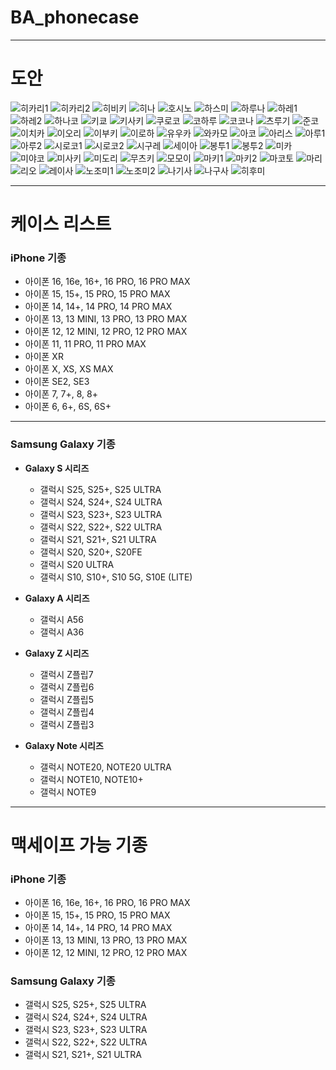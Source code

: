 # BA_phonecase
---
# 도안

![히카리1](https://github.com/user-attachments/assets/b81654fe-9843-4493-bb74-7dc9cf2afd45)
![히카리2](https://github.com/user-attachments/assets/65456942-e96d-481a-bbd8-a88638b2ddaf)
![히비키](https://github.com/user-attachments/assets/11a0e065-e067-49da-b51a-4caa93dac7e9)
![히나](https://github.com/user-attachments/assets/4d0c6acd-389d-45b1-96b9-5fb5763d898c)
![호시노](https://github.com/user-attachments/assets/9c31dfb2-a86f-4418-b040-817448a50cf7)
![하스미](https://github.com/user-attachments/assets/92b0557e-134c-4483-b11f-1c2101772856)
![하루나](https://github.com/user-attachments/assets/b36f38aa-7232-4f6c-8d93-557790b44975)
![하레1](https://github.com/user-attachments/assets/7e7c64b5-1d98-4bee-bccb-b032f5464b5b)
![하레2](https://github.com/user-attachments/assets/bd9afb07-7cc5-436b-ae9f-37520d49cd31)
![하나코](https://github.com/user-attachments/assets/6b5f5561-4405-4486-a6be-02c9635dd28a)
![키쿄](https://github.com/user-attachments/assets/a8c10ca2-be08-40c8-b378-812cedb89266)
![키사키](https://github.com/user-attachments/assets/969035a4-413b-4e1e-b1f6-51403a4b8a42)
![쿠로코](https://github.com/user-attachments/assets/7cd898af-8955-4a0d-813b-cd96cfef0c5d)
![코하루](https://github.com/user-attachments/assets/e9ae2ce5-4ea8-4e8d-9ea6-e60d042548f4)
![코코나](https://github.com/user-attachments/assets/fcef717a-9d21-44fd-b4b9-ebd95dbe8b09)
![츠루기](https://github.com/user-attachments/assets/0d6cd12d-2b31-4d1f-81fa-966b486d4c67)
![준코](https://github.com/user-attachments/assets/ed40940d-4b78-48ed-8b2d-a6378fcf584b)
![이치카](https://github.com/user-attachments/assets/ff74fd1a-4ab3-4122-a7a8-c1ad22ea622c)
![이오리](https://github.com/user-attachments/assets/d2782bc7-a413-4ec2-a374-b27b232b7f88)
![이부키](https://github.com/user-attachments/assets/7deceb9b-0586-471f-9138-92496864db58)
![이로하](https://github.com/user-attachments/assets/ce33a55b-f858-4a2d-b001-bd8ac6f8a966)
![유우카](https://github.com/user-attachments/assets/f00e38dd-150e-4485-afdc-7439e94f3009)
![와카모](https://github.com/user-attachments/assets/e117a512-4a86-4b57-b753-bb139e6082ef)
![아코](https://github.com/user-attachments/assets/428dd433-7a18-42f6-b995-1c3eb5b906fc)
![아리스](https://github.com/user-attachments/assets/32146dd6-1098-4268-8733-09e3b447d292)
![아루1](https://github.com/user-attachments/assets/85c383c2-f0dd-48a8-931e-55a403f0aaeb)
![아루2](https://github.com/user-attachments/assets/0b38ff72-5525-4481-af6a-5fb040074871)
![시로코1](https://github.com/user-attachments/assets/1a1c4caa-33d7-4b80-bf55-5c5f34a5cda3)
![시로코2](https://github.com/user-attachments/assets/7d037e1c-f01b-409e-83e3-c1aa55aa8ad3)
![시구레](https://github.com/user-attachments/assets/ea0b9d97-a914-40b3-b547-986127a1cb6d)
![세이아](https://github.com/user-attachments/assets/a497b991-2c7b-4d45-a70d-74f6d1e8406e)
![봉투1](https://github.com/user-attachments/assets/c4cd67aa-4b72-4811-a95f-a6d13e64e683)
![봉투2](https://github.com/user-attachments/assets/02b99dd6-f091-48ed-9eec-3d3b791a3efd)
![미카](https://github.com/user-attachments/assets/8e2c16c0-438a-4b29-aac7-e42d5a4d49ca)
![미야코](https://github.com/user-attachments/assets/ad60384e-d6f6-4f1e-ae81-6ecd2c189e86)
![미사키](https://github.com/user-attachments/assets/fd444f51-7cef-4a22-9281-4073bb8eb3b6)
![미도리](https://github.com/user-attachments/assets/598b85ef-d342-4a92-8f96-f25b28a691b3)
![무츠키](https://github.com/user-attachments/assets/a3edf145-2855-41b8-abd4-dd2d3d95e400)
![모모이](https://github.com/user-attachments/assets/090d0335-3695-439d-a5fd-6a1323f87d51)
![마키1](https://github.com/user-attachments/assets/270d896c-c9c8-4cf9-a9eb-1d61643dd0f9)
![마키2](https://github.com/user-attachments/assets/37436239-21bb-4af8-9d85-7b6e9a30dbfa)
![마코토](https://github.com/user-attachments/assets/18ff7a57-9813-48ea-b907-4e9ea1236b48)
![마리](https://github.com/user-attachments/assets/4f1e39ca-86c0-4641-86b2-c4945ef581c8)
![리오](https://github.com/user-attachments/assets/1f4d0a4d-d4fe-479d-87cd-3c7dcd59c4be)
![레이사](https://github.com/user-attachments/assets/eff0d686-5911-4c3a-915d-c749103d9b53)
![노조미1](https://github.com/user-attachments/assets/8740e948-ebc2-42b2-99db-80738bf3b5f5)
![노조미2](https://github.com/user-attachments/assets/91469f44-5222-4c89-94f8-c3b8ded4c60a)
![나기사](https://github.com/user-attachments/assets/ad3bc2c5-bfa1-42f1-95d8-53cda1d090c4)
![나구사](https://github.com/user-attachments/assets/1de50bb4-2856-490e-aad8-9cf0e58b7dce)
![히후미](https://github.com/user-attachments/assets/d1a15d06-8aec-4b4f-89d7-e5b6d7697a9d)

---
# 케이스 리스트

### **iPhone 기종**
- 아이폰 16, 16e, 16+, 16 PRO, 16 PRO MAX
- 아이폰 15, 15+, 15 PRO, 15 PRO MAX
- 아이폰 14, 14+, 14 PRO, 14 PRO MAX
- 아이폰 13, 13 MINI, 13 PRO, 13 PRO MAX
- 아이폰 12, 12 MINI, 12 PRO, 12 PRO MAX
- 아이폰 11, 11 PRO, 11 PRO MAX
- 아이폰 XR
- 아이폰 X, XS, XS MAX
- 아이폰 SE2, SE3
- 아이폰 7, 7+, 8, 8+
- 아이폰 6, 6+, 6S, 6S+

---

### **Samsung Galaxy 기종**
- **Galaxy S 시리즈**  
  - 갤럭시 S25, S25+, S25 ULTRA  
  - 갤럭시 S24, S24+, S24 ULTRA  
  - 갤럭시 S23, S23+, S23 ULTRA  
  - 갤럭시 S22, S22+, S22 ULTRA  
  - 갤럭시 S21, S21+, S21 ULTRA  
  - 갤럭시 S20, S20+, S20FE  
  - 갤럭시 S20 ULTRA  
  - 갤럭시 S10, S10+, S10 5G, S10E (LITE)

- **Galaxy A 시리즈**  
  - 갤럭시 A56  
  - 갤럭시 A36  

- **Galaxy Z 시리즈**  
  - 갤럭시 Z플립7  
  - 갤럭시 Z플립6  
  - 갤럭시 Z플립5  
  - 갤럭시 Z플립4  
  - 갤럭시 Z플립3  

- **Galaxy Note 시리즈**  
  - 갤럭시 NOTE20, NOTE20 ULTRA  
  - 갤럭시 NOTE10, NOTE10+  
  - 갤럭시 NOTE9

---



# 맥세이프 가능 기종


### **iPhone 기종**
- 아이폰 16, 16e, 16+, 16 PRO, 16 PRO MAX
- 아이폰 15, 15+, 15 PRO, 15 PRO MAX
- 아이폰 14, 14+, 14 PRO, 14 PRO MAX
- 아이폰 13, 13 MINI, 13 PRO, 13 PRO MAX
- 아이폰 12, 12 MINI, 12 PRO, 12 PRO MAX


### **Samsung Galaxy 기종**
  - 갤럭시 S25, S25+, S25 ULTRA  
  - 갤럭시 S24, S24+, S24 ULTRA  
  - 갤럭시 S23, S23+, S23 ULTRA  
  - 갤럭시 S22, S22+, S22 ULTRA  
  - 갤럭시 S21, S21+, S21 ULTRA  

